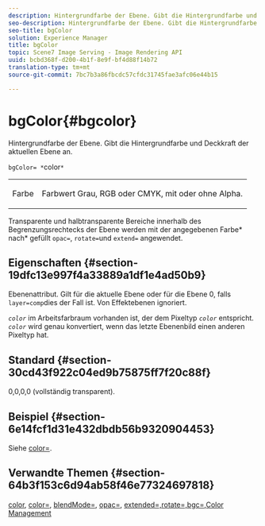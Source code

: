 ```yaml
---
description: Hintergrundfarbe der Ebene. Gibt die Hintergrundfarbe und Deckkraft der aktuellen Ebene an.
seo-description: Hintergrundfarbe der Ebene. Gibt die Hintergrundfarbe und Deckkraft der aktuellen Ebene an.
seo-title: bgColor
solution: Experience Manager
title: bgColor
topic: Scene7 Image Serving - Image Rendering API
uuid: bcbd368f-d200-4b1f-8e9f-bf4d88f14b72
translation-type: tm+mt
source-git-commit: 7bc7b3a86fbcdc57cfdc31745fae3afc06e44b15

---
```



# bgColor{#bgcolor}

Hintergrundfarbe der Ebene. Gibt die Hintergrundfarbe und Deckkraft der aktuellen Ebene an.

`bgColor= *`color`*`

<table id="simpletable_2D23B1B282CD4216AB5BE7E7430D1B3F"> 
 <tr class="strow"> 
  <td class="stentry"> <p><span class="codeph"> <span class="varname"> Farbe</span></span> </p> </td> 
  <td class="stentry"> <p>Farbwert Grau, RGB oder CMYK, mit oder ohne Alpha. </p></td> 
 </tr> 
</table>

Transparente und halbtransparente Bereiche innerhalb des Begrenzungsrechtecks der Ebene werden mit der angegebenen Farbe* nach* gefüllt `opac=`, `rotate=`und `extend=` angewendet.

## Eigenschaften {#section-19dfc13e997f4a33889a1df1e4ad50b9}

Ebenenattribut. Gilt für die aktuelle Ebene oder für die Ebene 0, falls `layer=comp`dies der Fall ist. Von Effektebenen ignoriert.

*`color`* im Arbeitsfarbraum vorhanden ist, der dem Pixeltyp *`color`* entspricht. *`color`* wird genau konvertiert, wenn das letzte Ebenenbild einen anderen Pixeltyp hat.

## Standard {#section-30cd43f922c04ed9b75875ff7f20c88f}

0,0,0,0 (vollständig transparent).

## Beispiel {#section-6e14fcf1d31e432dbdb56b9320904453}

Siehe [color=](../../../../../is-api/http-ref/image-serving-api-ref/c-http-protocol-reference/c-command-reference/r-color-commandref.md#reference-b044954ec6184253b8831579466b4423).

## Verwandte Themen {#section-64b3f153c6d94ab58f46e77324697818}

[color](../../../../../is-api/http-ref/image-serving-api-ref/c-http-protocol-reference/c-data-types/r-is-http-color.md#reference-0fdb264a3aed4bd78451bb55311f6e93), [color=](../../../../../is-api/http-ref/image-serving-api-ref/c-http-protocol-reference/c-command-reference/r-color-commandref.md#reference-b044954ec6184253b8831579466b4423), [blendMode=](../../../../../is-api/http-ref/image-serving-api-ref/c-http-protocol-reference/c-command-reference/r-blendmode.md#reference-8be10dde1d584429966cb61ac8e7d172), [opac=](../../../../../is-api/http-ref/image-serving-api-ref/c-http-protocol-reference/c-command-reference/r-opac.md#reference-d2269b51aca34599a08d0a46ee5c27e5), [extended=,](../../../../../is-api/http-ref/image-serving-api-ref/c-http-protocol-reference/c-command-reference/r-extend.md#reference-7e9156beb285459d830e2d56782a74ac)[](../../../../../is-api/http-ref/image-serving-api-ref/c-http-protocol-reference/c-command-reference/r-rotate.md#reference-12abb086635546ec9ec2e1a793dc1096)[](../../../../../is-api/http-ref/image-serving-api-ref/c-http-protocol-reference/c-command-reference/r-bgc.md#reference-53376175f617446fbe5c69120f834b88)[rotate=,bgc=,Color Management](../../../../../is-api/http-ref/image-serving-api-ref/c-http-protocol-reference/c-syntax-and-features/r-color-management.md#reference-c7e4a72d589145189f7e4bcb6b4544d7)
